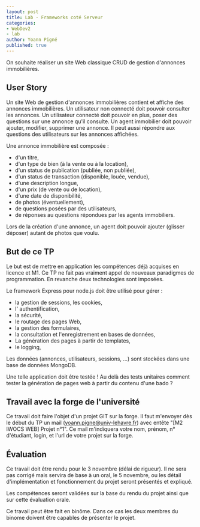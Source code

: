 ```yaml
---
layout: post
title: Lab - Frameworks coté Serveur
categories:
- WebDev2
- lab
author: Yoann Pigné
published: true
---
```


On souhaite réaliser un site Web classique CRUD de gestion d'annonces immobilières.

## User Story

 Un site Web de gestion d'annonces immobilières contient et affiche des annonces immobilières. Un utilisateur non connecté doit pouvoir consulter les annonces. Un utilisateur connecté doit pouvoir en plus, poser des questions sur une annonce qu'il consulte. Un agent immobilier doit pouvoir ajouter, modifier, supprimer une annonce. Il peut aussi répondre aux questions des utilisateurs sur les annonces affichées.

Une annonce immobilière est composée : 

- d'un titre, 
- d'un type de bien (à la vente ou à la location), 
- d'un status de publication (publiée, non publiée),
- d'un status de transaction (disponible, louée, vendue),
- d'une description longue, 
- d'un prix (de vente ou de location),
- d'une date de disponibilité,
- de photos (éventuellement),
- de questions posées par des utilisateurs, 
- de réponses au questions répondues par les agents immobiliers. 

Lors de la création d'une annonce, un agent doit pouvoir ajouter (glisser déposer) autant de photos que voulu.

## But de ce TP

Le but est de mettre en application les compétences déjà acquises en licence et M1. Ce TP ne fait pas  vraiment appel de nouveaux paradigmes de programmation. En revanche  deux technologies sont imposées.

Le framework Express pour node.js doit être utilisé pour gérer :

- la gestion de sessions, les cookies,
- l' authentification,
- la sécurité,
- le routage des pages Web,
- la gestion des formulaires, 
- la consultation et l'enregistrement en bases de données,
- La génération des pages à partir de templates,
- le logging,

Les données (annonces, utilisateurs, sessions, ...) sont stockées dans une base de données MongoDB.

Une telle application doit être testée ! Au delà des tests unitaires comment tester la génération de pages web à partir du contenu d'une bado ?


## Travail avec la forge de l'université

Ce travail doit faire l'objet d'un projet GIT sur la forge. Il faut m'envoyer dès le début du TP  un mail (yoann.pigne@univ-lehavre.fr) avec entête "[M2 IWOCS WEB] Projet n°1". Ce mail m'indiquera votre nom, prénom, n° d'étudiant, login, et l'url de votre projet sur la forge.

## Évaluation

Ce travail doit être rendu pour le 3 novembre (délai de rigueur). Il ne sera pas corrigé mais servira de base à un oral, le 5 novembre, ou les détail d'implémentation et fonctionnement du projet seront présentés et expliqué. 

Les compétences seront validées sur la base du rendu du projet ainsi que sur cette évaluation orale.

Ce travail peut être fait en binôme. Dans ce cas les deux membres du binome doivent être capables de présenter le projet.


